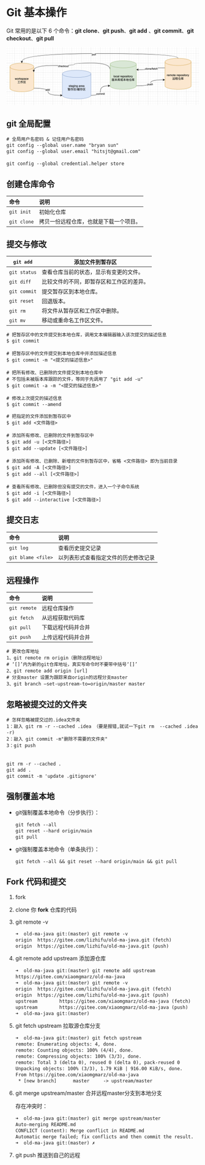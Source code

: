 # Git 基本操作

Git 常用的是以下 6 个命令：**git clone**、**git push**、**git add** 、**git commit**、**git checkout**、**git pull**

![image-20230904212015863](image/image-20230904212015863.png)

## git 全局配置

```shell
# 全局用户名密码 & 记住用户名密码
git config --global user.name "bryan sun"
git config --global user.email "hitsjt@gmail.com"

git config --global credential.helper store
```

## 创建仓库命令

| 命令        | 说明                                   |
| :---------- | :------------------------------------- |
| `git init`  | 初始化仓库                             |
| `git clone` | 拷贝一份远程仓库，也就是下载一个项目。 |

## 提交与修改

| `git add`    | 添加文件到暂存区                         |
| ------------ | ---------------------------------------- |
| `git status` | 查看仓库当前的状态，显示有变更的文件。   |
| `git diff`   | 比较文件的不同，即暂存区和工作区的差异。 |
| `git commit` | 提交暂存区到本地仓库。                   |
| `git reset`  | 回退版本。                               |
| `git rm`     | 将文件从暂存区和工作区中删除。           |
| `git mv`     | 移动或重命名工作区文件。                 |

```shell
# 把暂存区中的文件提交到本地仓库，调用文本编辑器输入该次提交的描述信息
$ git commit

# 把暂存区中的文件提交到本地仓库中并添加描述信息
$ git commit -m "<提交的描述信息>"

# 把所有修改、已删除的文件提交到本地仓库中
# 不包括未被版本库跟踪的文件，等同于先调用了 "git add -u"
$ git commit -a -m "<提交的描述信息>"

# 修改上次提交的描述信息
$ git commit --amend
```

```shell
# 把指定的文件添加到暂存区中
$ git add <文件路径>

# 添加所有修改、已删除的文件到暂存区中
$ git add -u [<文件路径>]
$ git add --update [<文件路径>]

# 添加所有修改、已删除、新增的文件到暂存区中，省略 <文件路径> 即为当前目录
$ git add -A [<文件路径>]
$ git add --all [<文件路径>]

# 查看所有修改、已删除但没有提交的文件，进入一个子命令系统
$ git add -i [<文件路径>]
$ git add --interactive [<文件路径>]

```

## 提交日志

| 命令               | 说明                                 |
| :----------------- | :----------------------------------- |
| `git log`          | 查看历史提交记录                     |
| `git blame <file>` | 以列表形式查看指定文件的历史修改记录 |

## 远程操作

| 命令         | 说明               |
| :----------- | :----------------- |
| `git remote` | 远程仓库操作       |
| `git fetch`  | 从远程获取代码库   |
| `git pull`   | 下载远程代码并合并 |
| `git push`   | 上传远程代码并合并 |

```shell
# 更改仓库地址
1、git remote rm origin（删除远程地址）
# ‘[]’内为新的git仓库地址，真实写命令时不要带中括号‘[]’
2、git remote add origin [url]
# 分支master 设置为跟踪来自origin的远程分支master
3、git branch –set-upstream-to=origin/master master
```

## 忽略被提交过的文件夹

```shell
# 怎样忽略被提交过的.idea文件夹
1：敲入 git rm -r --cached .idea （要是报错,就试一下git rm  --cached .idea -r)
2：敲入 git commit -m"删除不需要的文件夹"
3：git push


git rm -r --cached .
git add .
git commit -m 'update .gitignore'
```

## 强制覆盖本地

- git强制覆盖本地命令（分步执行）：

  ```shell
  git fetch --all
  git reset --hard origin/main
  git pull
  ```


- git强制覆盖本地命令（单条执行）：

  ```shell
  git fetch --all && git reset --hard origin/main && git pull
  ```

## Fork 代码和提交

1. fork

2. clone 你 **fork** 仓库的代码

3. git remote -v 

   ```shell
   ➜  old-ma-java git:(master) git remote -v
   origin  https://gitee.com/lizhifu/old-ma-java.git (fetch)
   origin  https://gitee.com/lizhifu/old-ma-java.git (push)
   ```

4. git remote add upstream 添加源仓库

   ```shell
   ➜  old-ma-java git:(master) git remote add upstream https://gitee.com/xiaomgmarz/old-ma-java
   ➜  old-ma-java git:(master) git remote -v                                                   
   origin  https://gitee.com/lizhifu/old-ma-java.git (fetch)
   origin  https://gitee.com/lizhifu/old-ma-java.git (push)
   upstream        https://gitee.com/xiaomgmarz/old-ma-java (fetch)
   upstream        https://gitee.com/xiaomgmarz/old-ma-java (push)
   ➜  old-ma-java git:(master) 
   ```

5. git fetch upstream 拉取源仓库分支

   ```shell
   ➜  old-ma-java git:(master) git fetch upstream
   remote: Enumerating objects: 4, done.
   remote: Counting objects: 100% (4/4), done.
   remote: Compressing objects: 100% (3/3), done.
   remote: Total 3 (delta 0), reused 0 (delta 0), pack-reused 0
   Unpacking objects: 100% (3/3), 1.79 KiB | 916.00 KiB/s, done.
   From https://gitee.com/xiaomgmarz/old-ma-java
    * [new branch]      master     -> upstream/master
   ```

6. git merge upstream/master 合并远程master分支到本地分支

   存在冲突时：

   ```
   ➜  old-ma-java git:(master) git merge upstream/master
   Auto-merging README.md
   CONFLICT (content): Merge conflict in README.md
   Automatic merge failed; fix conflicts and then commit the result.
   ➜  old-ma-java git:(master) ✗ 
   ```

7. git push 推送到自己的远程